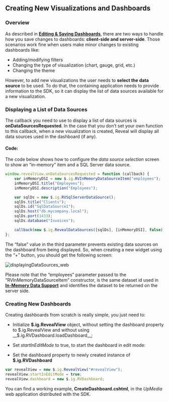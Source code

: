 ## Creating New Visualizations and Dashboards

### Overview

As described in [**Editing & Saving
Dashboards**](editing-saving-dashboards.md), there are two ways
to handle how you save changes to dashboards: **client-side and
server-side**. Those scenarios work fine when users make minor changes
to existing dashboards like:

  - Adding/modifying filters
  - Changing the type of visualization (chart, gauge, grid, etc.)
  - Changing the theme

However, to add new visualizations the user needs to **select the data source** to be used. To do that, the containing application needs to provide information to the SDK, so it can display the list of data sources available for a new visualization.

### Displaying a List of Data Sources

The callback you need to use to display a list of data sources is
__onDataSourcesRequested__.
In the case that you don’t set your own function to this callback, when a new visualization is created, Reveal will display all data sources used in the dashboard (if any).

#### Code:

The code below shows how to configure the *data source selection* screen to show an “in-memory” item and a SQL Server data source.

``` js
window.revealView.onDataSourcesRequested = function (callback) {
    var inMemoryDSI = new $.ig.RVInMemoryDataSourceItem("employees");
    inMemoryDSI.title("Employees");
    inMemoryDSI.description("Employees");

    var sqlDs = new $.ig.RVSqlServerDataSource();
    sqlDs.title("Clients");
    sqlDs.id("SqlDataSource1");
    sqlDs.host("db.mycompany.local");
    sqlDs.port(1433);
    sqlDs.database("Invoices");

    callback(new $.ig.RevealDataSources([sqlDs], [inMemoryDSI], false));
};
```

The “false” value in the third parameter prevents existing data sources on the dashboard from being displayed. So, when creating a new widget using the “+” button, you should get the following screen:

![displayingDataSources\_web](images/displayingDataSources_web.png)

Please note that the “employees” parameter passed to the “RVInMemoryDataSourceItem” constructor, is the same dataset id used in [**In-Memory Data Support**](~/en/developer/web-sdk/using-the-server-sdk/in-memory-data.md) and identifies the dataset to be returned on the server side.

### Creating New Dashboards

Creating dashboards from scratch is really simple, you just need to:

  - Initialize __$.ig.RevealView__ object, without setting the dashboard property to $.ig.RevealView and without using __$.ig.RVDashboard.loadDashboard__;

  - Set *startInEditMode* to true, to start the dashboard in edit mode:

  - Set the dashboard property to newly created instance of __$.ig.RVDashboard__

<!-- end list -->

``` js
var revealView = new $.ig.RevealView("#revealView");
revealView.startInEditMode = true;
revealView.dashboard = new $.ig.RVDashboard;
```

You can find a working example, **CreateDashboard.cshtml**, in the
*UpMedia* web application distributed with the SDK.
